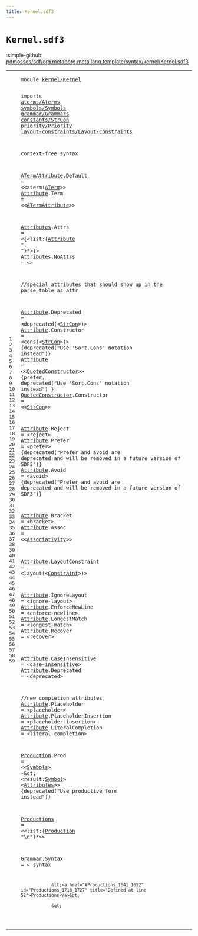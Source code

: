 ```yaml
---
title: Kernel.sdf3
---
```


# `Kernel.sdf3`

:simple-github: [pdmosses/sdf/org.metaborg.meta.lang.template/syntax/kernel/Kernel.sdf3]

[pdmosses/sdf/org.metaborg.meta.lang.template/syntax/kernel/Kernel.sdf3]: https://github.com/pdmosses/sdf/blob/master/org.metaborg.meta.lang.template/syntax/kernel/Kernel.sdf3 "The source file on GitHub"

<div class="sdf3"><table class="highlighttable"><tbody><tr><td class="linenos"><div class="linenodiv"><pre><span></span>1
2
3
4
5
6
7
8
9
10
11
12
13
14
15
16
17
18
19
20
21
22
23
24
25
26
27
28
29
30
31
32
33
34
35
36
37
38
39
40
41
42
43
44
45
46
47
48
49
50
51
52
53
54
55
56
57
58
59
</pre></div></td>
<td class="code"><pre><code><span class="keyword">module</span> <a href="../../symbols/Start-Symbols.sdf3#kernel/Kernel_38_51" id="kernel/Kernel_7_20" title="Referenced at ../../symbols/Start-Symbols.sdf3 line 3">kernel/Kernel</a>

<span class="keyword">imports</span> <a href="../../aterms/Aterms.sdf3#aterms/Aterms_7_20" id="aterms/Aterms_30_43" title="Defined at ../../aterms/Aterms.sdf3 line 1">aterms/Aterms</a> 
        <a href="../../symbols/Symbols.sdf3#symbols/Symbols_7_22" id="symbols/Symbols_53_68" title="Defined at ../../symbols/Symbols.sdf3 line 1">symbols/Symbols</a> 
        <a href="../../grammar/Grammars.sdf3#grammar/Grammars_7_23" id="grammar/Grammars_78_94" title="Defined at ../../grammar/Grammars.sdf3 line 1">grammar/Grammars</a>
        <a href="../../constants/StrCon.sdf3#constants/StrCon_7_23" id="constants/StrCon_103_119" title="Defined at ../../constants/StrCon.sdf3 line 1">constants/StrCon</a>
        <a href="../../priority/Priority.sdf3#priority/Priority_7_24" id="priority/Priority_128_145" title="Defined at ../../priority/Priority.sdf3 line 1">priority/Priority</a>
        <a href="../../layout-constraints/Layout-Constraints.sdf3#layout-constraints/Layout-Constraints_7_44" id="layout-constraints/Layout-Constraints_154_191" title="Defined at ../../layout-constraints/Layout-Constraints.sdf3 line 1">layout-constraints/Layout-Constraints</a>
 
<span class="keyword">context-free syntax</span>

<a href="#ATermAttribute_275_289" id="ATermAttribute_215_229" title="Referenced at line 13">ATermAttribute</a>.<span class="cons_Constructor"><span id="Default_230_237" title="Not referenced locally, nor via imports">Default</span></span> = &lt;&lt;<span id="aterm_242_247" title="Not referenced locally, nor via imports">aterm</span>:<a href="../../aterms/Aterms.sdf3#ATerm_216_221" id="ATerm_248_253" title="Defined at ../../aterms/Aterms.sdf3 line 14, 15, 16, 17, 18, 19, 20">ATerm</a>&gt;&gt;
<a href="#Attribute_321_330" id="Attribute_256_265" title="Referenced at line 15">Attribute</a>.<span class="cons_Constructor"><span id="Term_266_270" title="Not referenced locally, nor via imports">Term</span></span> = &lt;&lt;<a href="#ATermAttribute_215_229" id="ATermAttribute_275_289" title="Defined at line 12">ATermAttribute</a>&gt;&gt;

<a href="#Attributes_1583_1593" id="Attributes_293_303" title="Referenced at line 50; ../../TemplateLang.sdf3 line 93">Attributes</a>.<span class="cons_Constructor"><span id="Attrs_304_309" title="Not referenced locally, nor via imports">Attrs</span></span> = &lt;<span class="cons_String">{</span>&lt;<span id="list_315_319" title="Not referenced locally, nor via imports">list</span>:{<a href="#Attribute_256_265" id="Attribute_321_330" title="Defined at line 13, 22, 23, 24, 27, 28, 29, 31, 32, 34, 36, 37, 38, 39, 41, 42, 45, 46, 47">Attribute</a> <span class="cons_Lit">", "</span>}*&gt;<span class="cons_String">}</span>&gt;
<a href="#Attributes_1583_1593" id="Attributes_341_351" title="Referenced at line 50; ../../TemplateLang.sdf3 line 93">Attributes</a>.<span class="cons_Constructor"><span id="NoAttrs_352_359" title="Not referenced locally, nor via imports">NoAttrs</span></span> = &lt;&gt;



<span class="layout">//special attributes that should show up in the parse table as attr</span>

<a href="#Attribute_321_330" id="Attribute_437_446" title="Referenced at line 15">Attribute</a>.<span class="cons_Constructor"><span id="Deprecated_447_457" title="Not referenced locally, nor via imports">Deprecated</span></span> = &lt;<span class="cons_String">deprecated(</span>&lt;<a href="../../constants/StrCon.sdf3#StrCon_323_329" id="StrCon_473_479" title="Defined at ../../constants/StrCon.sdf3 line 12">StrCon</a>&gt;<span class="cons_String">)</span>&gt; 
<a href="#Attribute_321_330" id="Attribute_484_493" title="Referenced at line 15">Attribute</a>.<span class="cons_Constructor"><span id="Constructor_494_505" title="Not referenced locally, nor via imports">Constructor</span></span> = &lt;<span class="cons_String">cons(</span>&lt;<a href="../../constants/StrCon.sdf3#StrCon_323_329" id="StrCon_515_521" title="Defined at ../../constants/StrCon.sdf3 line 12">StrCon</a>&gt;<span class="cons_String">)</span>&gt; {<span class="keyword">deprecated</span>("Use 'Sort.Cons' notation instead")}
<a href="#Attribute_321_330" id="Attribute_574_583" title="Referenced at line 15">Attribute</a> = &lt;&lt;<a href="#QuotedConstructor_666_683" id="QuotedConstructor_588_605" title="Defined at line 25">QuotedConstructor</a>&gt;&gt; {<span class="keyword">prefer</span>, <span class="keyword">deprecated</span>("Use 'Sort.Cons' notation instead") }
<a href="#QuotedConstructor_588_605" id="QuotedConstructor_666_683" title="Referenced at line 24">QuotedConstructor</a>.<span class="cons_Constructor"><span id="Constructor_684_695" title="Not referenced locally, nor via imports">Constructor</span></span> = &lt;&lt;<a href="../../constants/StrCon.sdf3#StrCon_323_329" id="StrCon_700_706" title="Defined at ../../constants/StrCon.sdf3 line 12">StrCon</a>&gt;&gt;

<a href="#Attribute_321_330" id="Attribute_710_719" title="Referenced at line 15">Attribute</a>.<span class="cons_Constructor"><span id="Reject_720_726" title="Not referenced locally, nor via imports">Reject</span></span> = &lt;<span class="cons_String">reject</span>&gt;
<a href="#Attribute_321_330" id="Attribute_738_747" title="Referenced at line 15">Attribute</a>.<span class="cons_Constructor"><span id="Prefer_748_754" title="Not referenced locally, nor via imports">Prefer</span></span> = &lt;<span class="cons_String">prefer</span>&gt; {<span class="keyword">deprecated</span>("Prefer and avoid are deprecated and will be removed in a future version of SDF3")}
<a href="#Attribute_321_330" id="Attribute_862_871" title="Referenced at line 15">Attribute</a>.<span class="cons_Constructor"><span id="Avoid_872_877" title="Not referenced locally, nor via imports">Avoid</span></span> = &lt;<span class="cons_String">avoid</span>&gt; {<span class="keyword">deprecated</span>("Prefer and avoid are deprecated and will be removed in a future version of SDF3")}

<a href="#Attribute_321_330" id="Attribute_985_994" title="Referenced at line 15">Attribute</a>.<span class="cons_Constructor"><span id="Bracket_995_1002" title="Not referenced locally, nor via imports">Bracket</span></span> = &lt;<span class="cons_String">bracket</span>&gt;
<a href="#Attribute_321_330" id="Attribute_1015_1024" title="Referenced at line 15">Attribute</a>.<span class="cons_Constructor"><span id="Assoc_1025_1030" title="Not referenced locally, nor via imports">Assoc</span></span> = &lt;&lt;<a href="../../priority/Priority.sdf3#Associativity_101_114" id="Associativity_1035_1048" title="Defined at ../../priority/Priority.sdf3 line 7, 8, 9, 10, 11">Associativity</a>&gt;&gt;

<a href="#Attribute_321_330" id="Attribute_1052_1061" title="Referenced at line 15">Attribute</a>.<span class="cons_Constructor"><span id="LayoutConstraint_1062_1078" title="Not referenced locally, nor via imports">LayoutConstraint</span></span> = &lt;<span class="cons_String">layout(</span>&lt;<a href="../../layout-constraints/Layout-Constraints.sdf3#Constraint_187_197" id="Constraint_1090_1100" title="Defined at ../../layout-constraints/Layout-Constraints.sdf3 line 15, 40, 41, 42, 43, 44, 45, 46, 47, 48, 50, 51, 52, 53, 54, 55, 57, 58, 59, 60, 61, 62, 63, 64">Constraint</a>&gt;<span class="cons_String">)</span>&gt;

<a href="#Attribute_321_330" id="Attribute_1105_1114" title="Referenced at line 15">Attribute</a>.<span class="cons_Constructor"><span id="IgnoreLayout_1115_1127" title="Not referenced locally, nor via imports">IgnoreLayout</span></span> = &lt;<span class="cons_String">ignore-layout</span>&gt;
<a href="#Attribute_321_330" id="Attribute_1146_1155" title="Referenced at line 15">Attribute</a>.<span class="cons_Constructor"><span id="EnforceNewLine_1156_1170" title="Not referenced locally, nor via imports">EnforceNewLine</span></span> = &lt;<span class="cons_String">enforce-newline</span>&gt;
<a href="#Attribute_321_330" id="Attribute_1191_1200" title="Referenced at line 15">Attribute</a>.<span class="cons_Constructor"><span id="LongestMatch_1201_1213" title="Not referenced locally, nor via imports">LongestMatch</span></span> = &lt;<span class="cons_String">longest-match</span>&gt;
<a href="#Attribute_321_330" id="Attribute_1232_1241" title="Referenced at line 15">Attribute</a>.<span class="cons_Constructor"><span id="Recover_1242_1249" title="Not referenced locally, nor via imports">Recover</span></span>      = &lt;<span class="cons_String">recover</span>&gt;

<a href="#Attribute_321_330" id="Attribute_1268_1277" title="Referenced at line 15">Attribute</a>.<span class="cons_Constructor"><span id="CaseInsensitive_1278_1293" title="Not referenced locally, nor via imports">CaseInsensitive</span></span> = &lt;<span class="cons_String">case-insensitive</span>&gt;
<a href="#Attribute_321_330" id="Attribute_1315_1324" title="Referenced at line 15">Attribute</a>.<span class="cons_Constructor"><span id="Deprecated_1325_1335" title="Not referenced locally, nor via imports">Deprecated</span></span> = &lt;<span class="cons_String">deprecated</span>&gt;  

<span class="layout">//new completion attributes</span>
<a href="#Attribute_321_330" id="Attribute_1382_1391" title="Referenced at line 15">Attribute</a>.<span class="cons_Constructor"><span id="Placeholder_1392_1403" title="Not referenced locally, nor via imports">Placeholder</span></span> = &lt;<span class="cons_String">placeholder</span>&gt; 
<a href="#Attribute_321_330" id="Attribute_1421_1430" title="Referenced at line 15">Attribute</a>.<span class="cons_Constructor"><span id="PlaceholderInsertion_1431_1451" title="Not referenced locally, nor via imports">PlaceholderInsertion</span></span> = &lt;<span class="cons_String">placeholder-insertion</span>&gt; 
<a href="#Attribute_321_330" id="Attribute_1479_1488" title="Referenced at line 15">Attribute</a>.<span class="cons_Constructor"><span id="LiteralCompletion_1489_1506" title="Not referenced locally, nor via imports">LiteralCompletion</span></span> = &lt;<span class="cons_String">literal-completion</span>&gt; 


<a href="#Production_1663_1673" id="Production_1533_1543" title="Referenced at line 52; ../../priority/Priority.sdf3 line 27; ../../renaming/Renaming.sdf3 line 9">Production</a>.<span class="cons_Constructor"><span id="Prod_1544_1548" title="Not referenced locally, nor via imports">Prod</span></span> = &lt;&lt;<a href="../../symbols/Symbols.sdf3#Symbols_103_110" id="Symbols_1553_1560" title="Defined at ../../symbols/Symbols.sdf3 line 8">Symbols</a>&gt; <span class="cons_String">-</span>\&gt; &lt;<span id="result_1567_1573" title="Not referenced locally, nor via imports">result</span>:<a href="../../symbols/Symbols.sdf3#Symbol_71_77" id="Symbol_1574_1580" title="Defined at ../../symbols/Symbols.sdf3 line 7">Symbol</a>&gt; &lt;<a href="#Attributes_293_303" id="Attributes_1583_1593" title="Defined at line 15, 16">Attributes</a>&gt;&gt; {<span class="keyword">deprecated</span>("Use productive form instead")}

<a href="../../basic/Basic.sdf3#Productions_429_440" id="Productions_1641_1652" title="Referenced at ../../basic/Basic.sdf3 line 37; line 57">Productions</a> = &lt;&lt;<span id="list_1657_1661" title="Not referenced locally, nor via imports">list</span>:{<a href="#Production_1533_1543" id="Production_1663_1673" title="Defined at line 50">Production</a> <span class="cons_Lit">"\n"</span>}*&gt;&gt;

<a href="../../modules/Modules.sdf3#Grammar_763_770" id="Grammar_1684_1691" title="Referenced at ../../modules/Modules.sdf3 line 33">Grammar</a>.<span class="cons_Constructor"><span id="Syntax_1692_1698" title="Not referenced locally, nor via imports">Syntax</span></span> = &lt;
        <span class="cons_String">syntax</span> 

                &lt;<a href="#Productions_1641_1652" id="Productions_1716_1727" title="Defined at line 52">Productions</a>&gt;
                
                &gt;
</code></pre></td></tr></tbody></table></div>
